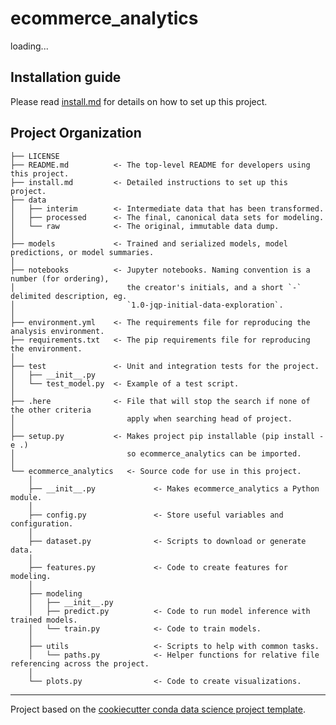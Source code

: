 # ecommerce_analytics

loading...
  
## Installation guide

Please read [install.md](install.md) for details on how to set up this project.

## Project Organization

    ├── LICENSE
    ├── README.md          <- The top-level README for developers using this project.
    ├── install.md         <- Detailed instructions to set up this project.
    ├── data
    │   ├── interim        <- Intermediate data that has been transformed.
    │   ├── processed      <- The final, canonical data sets for modeling.
    │   └── raw            <- The original, immutable data dump.
    │
    ├── models             <- Trained and serialized models, model predictions, or model summaries.
    │
    ├── notebooks          <- Jupyter notebooks. Naming convention is a number (for ordering),
    │                         the creator's initials, and a short `-` delimited description, eg.
    │                         `1.0-jqp-initial-data-exploration`.
    │
    ├── environment.yml    <- The requirements file for reproducing the analysis environment.
    ├── requirements.txt   <- The pip requirements file for reproducing the environment.
    │
    ├── test               <- Unit and integration tests for the project.
    │   ├── __init__.py
    │   └── test_model.py  <- Example of a test script.
    │
    ├── .here              <- File that will stop the search if none of the other criteria
    │                         apply when searching head of project.
    │
    ├── setup.py           <- Makes project pip installable (pip install -e .)
    │                         so ecommerce_analytics can be imported.
    │
    └── ecommerce_analytics   <- Source code for use in this project.
        │
        ├── __init__.py             <- Makes ecommerce_analytics a Python module.
        │
        ├── config.py               <- Store useful variables and configuration.
        │
        ├── dataset.py              <- Scripts to download or generate data.
        │
        ├── features.py             <- Code to create features for modeling.
        │
        ├── modeling                
        │   ├── __init__.py 
        │   ├── predict.py          <- Code to run model inference with trained models.
        │   └── train.py            <- Code to train models.
        │
        ├── utils                   <- Scripts to help with common tasks.
        │   └── paths.py            <- Helper functions for relative file referencing across the project.        
        │
        └── plots.py                <- Code to create visualizations.

---
Project based on the [cookiecutter conda data science project template](https://github.com/jvelezmagic/cookiecutter-conda-data-science).